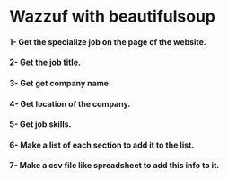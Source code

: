 # Wazzuf with beautifulsoup
#### 1- Get the specialize job on the page of the website.
#### 2- Get the job title.
#### 3- Get get company name.
#### 4- Get location of the company.
#### 5- Get job skills.
#### 6- Make a list of each section to add it to the list.
#### 7- Make a csv file like spreadsheet to add this info to it.
